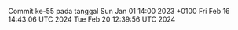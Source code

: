 Commit ke-55 pada tanggal Sun Jan 01 14:00 2023 +0100
Fri Feb 16 14:43:06 UTC 2024
Tue Feb 20 12:39:56 UTC 2024
